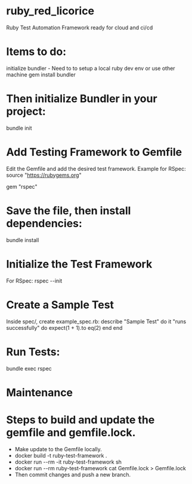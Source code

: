 # ruby_red_licorice
Ruby Test Automation Framework ready for cloud and ci/cd

# Items to do:
  initialize bundler - Need to to setup a local ruby dev env or use other machine
gem install bundler

# Then initialize Bundler in your project:
bundle init

# Add Testing Framework to Gemfile
Edit the Gemfile and add the desired test framework. Example for RSpec:
source "https://rubygems.org"

gem "rspec"

# Save the file, then install dependencies:
bundle install

# Initialize the Test Framework
For RSpec:
rspec --init

# Create a Sample Test
Inside spec/, create example_spec.rb:
describe "Sample Test" do
  it "runs successfully" do
    expect(1 + 1).to eq(2)
  end
end

# Run Tests:
bundle exec rspec

# Maintenance
# Steps to build and update the gemfile and gemfile.lock.
 - Make update to the Gemfile locally.
- docker build -t ruby-test-framework .
- docker run --rm -it ruby-test-framework sh
- docker run --rm ruby-test-framework cat Gemfile.lock > Gemfile.lock
- Then commit changes and push a new branch.
